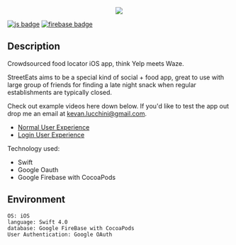<p align="center">
<img src="https://i.postimg.cc/BvgFvmJp/logo-1x.jpg"/>
</p>

[![js badge](https://img.shields.io/badge/platform-ios-blue)](https://shields.io/)
[![firebase badge](https://img.shields.io/badge/databse-FireBase-red)](https://shields.io/)

## Description
Crowdsourced food locator iOS app, think Yelp meets Waze.

StreetEats aims to be a special kind of social + food app, great to use with large group of friends for finding a late night snack when regular establishments are typically closed.

Check out example videos here down below. If you'd like to test the app out drop me an email at kevan.lucchini@gmail.com.

 * [Normal User Experience](https://youtu.be/dHWVvyYUqU4)
 * [ Login User Experience](https://youtu.be/2r-andudDsU)

Technology used:
- Swift
- Google Oauth
- Google Firebase with CocoaPods

## Environment

    OS: iOS
    language: Swift 4.0
    database: Google FireBase with CocoaPods
    User Authentication: Google OAuth 
